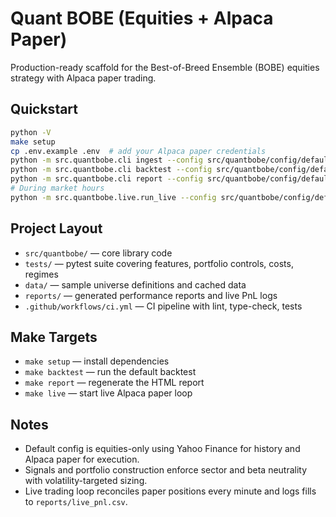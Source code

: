 # Quant BOBE (Equities + Alpaca Paper)

Production-ready scaffold for the Best-of-Breed Ensemble (BOBE) equities strategy with Alpaca paper trading.

## Quickstart

```bash
python -V
make setup
cp .env.example .env  # add your Alpaca paper credentials
python -m src.quantbobe.cli ingest --config src/quantbobe/config/default.yaml
python -m src.quantbobe.cli backtest --config src/quantbobe/config/default.yaml
python -m src.quantbobe.cli report --config src/quantbobe/config/default.yaml
# During market hours
python -m src.quantbobe.live.run_live --config src/quantbobe/config/default.yaml
```

## Project Layout

- `src/quantbobe/` — core library code
- `tests/` — pytest suite covering features, portfolio controls, costs, regimes
- `data/` — sample universe definitions and cached data
- `reports/` — generated performance reports and live PnL logs
- `.github/workflows/ci.yml` — CI pipeline with lint, type-check, tests

## Make Targets

- `make setup` — install dependencies
- `make backtest` — run the default backtest
- `make report` — regenerate the HTML report
- `make live` — start live Alpaca paper loop

## Notes

- Default config is equities-only using Yahoo Finance for history and Alpaca paper for execution.
- Signals and portfolio construction enforce sector and beta neutrality with volatility-targeted sizing.
- Live trading loop reconciles paper positions every minute and logs fills to `reports/live_pnl.csv`.
